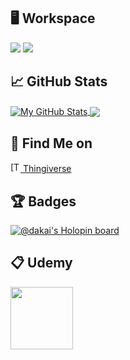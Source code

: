 <!--
## 🧰 Technologies & Tools
![](https://img.shields.io/badge/OS-Linux-informational?style=flat&logo=linux&logoColor=white&color=orange)
![](https://img.shields.io/badge/SOC-Raspberry_Pi-informational?style=flat&logo=Raspberry-Pi&logoColor=white&color=raspberry)
![](https://img.shields.io/badge/Code-Python-informational?style=flat&logo=python&logoColor=white&color=blue)
![](https://img.shields.io/badge/Code-Java-informational?style=flat&logo=java&logoColor=white&color=blue)
![](https://img.shields.io/badge/Code-C++-informational?style=flat&logo=c%2B%2B&logoColor=white&color=blue)
![](https://img.shields.io/badge/Code-JavaScript-informational?style=flat&logo=javascript&logoColor=white&color=blue)
![](https://img.shields.io/badge/Shell-Bash-informational?style=flat&logo=gnu-bash&logoColor=white&color=black)
![](https://img.shields.io/badge/Tools-PostgreSQL-informational?style=flat&logo=postgresql&logoColor=white&color=2bbc8a)
![](https://img.shields.io/badge/Tools-MySQL-informational?style=flat&logo=mysql&logoColor=white&color=2bbc8a)
![](https://img.shields.io/badge/Tools-Docker-informational?style=flat&logo=docker&logoColor=white&color=2bbc8a)
![](https://img.shields.io/badge/Tools-Eclipse-informational?style=flat&logo=Eclipse&logoColor=white&color=2bbc8a)
![](https://img.shields.io/badge/Tools-Blender-informational?style=flat&logo=blender&logoColor=white&color=2bbc8a)
![](https://img.shields.io/badge/Tools-Gimp-informational?style=flat&logo=gimp&logoColor=white&color=2bbc8a)
![](https://img.shields.io/badge/Learning-Udemy-informational?style=flat&logo=Udemy&logoColor=white&color=purple)
-->

## 🖥️ Workspace
![](https://img.shields.io/badge/NVIDIA-GTX1060_6Gb-76B900?style=for-the-badge&logo=nvidia&logoColor=white)
![](https://img.shields.io/badge/Intel-Core_i5_9600K-0071C5?style=for-the-badge&logo=intel&logoColor=white)

## 📈 GitHub Stats
<div>
  <a href="https://github.com/da-Kai/da-Kai">
    <img align="center" src="https://github-readme-stats.vercel.app/api?username=da-Kai&show_icons=true&line_height=27&count_private=true&title_color=ffffff&text_color=c9cacc&icon_color=2bbc8a&bg_color=1d1f21" alt="My GitHub Stats" />
  </a>
  <a href="https://github.com/da-Kai/da-Kai">
    <img align="center" src="https://github-readme-stats.vercel.app/api/top-langs/?username=da-Kai&hide=html,tex&title_color=ffffff&text_color=c9cacc&icon_color=2bbc8a&bg_color=1d1f21&langs_count=3" />
  </a>
</div>

## 🔗 Find Me on
<div>
   <a href="https://www.thingiverse.com/da_kai">
     <img src="https://cdn.thingiverse.com/site/img/favicons/favicon-32x32.png" alt="[T]" width="16" height="16"/>
     Thingiverse
  </a>
</div>

## 🏆 Badges
[![@dakai's Holopin board](https://holopin.me/dakai)](https://holopin.io/@dakai)

<!--
## 📋 Projects
<a href="https://github.com/da-Kai/Hausi">
  <img align="center" src="https://github-readme-stats.vercel.app/api/pin/?username=da-Kai&repo=Hausi&title_color=ffffff&text_color=c9cacc&icon_color=2bbc8a&bg_color=1d1f21" />
</a>
-->

## 📋 Udemy
<img src="https://udemy-certificate.s3.amazonaws.com/image/UC-ecb66f41-bee0-4e1d-9f1f-024e610da167.jpg?v=1671136900000" height=100px />
